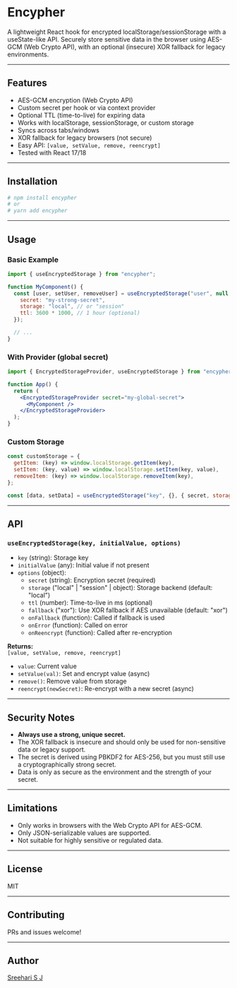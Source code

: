 # Encypher

A lightweight React hook for encrypted localStorage/sessionStorage with a useState-like API. Securely store sensitive data in the browser using AES-GCM (Web Crypto API), with an optional (insecure) XOR fallback for legacy environments.

---

## Features

-  AES-GCM encryption (Web Crypto API)
-  Custom secret per hook or via context provider
-  Optional TTL (time-to-live) for expiring data
-  Works with localStorage, sessionStorage, or custom storage
-  Syncs across tabs/windows
-  XOR fallback for legacy browsers (not secure)
-  Easy API: `[value, setValue, remove, reencrypt]`
-  Tested with React 17/18

---

## Installation

```bash
# npm install encypher
# or
# yarn add encypher
```

---

## Usage

### Basic Example

```jsx
import { useEncryptedStorage } from "encypher";

function MyComponent() {
  const [user, setUser, removeUser] = useEncryptedStorage("user", null, {
    secret: "my-strong-secret",
    storage: "local", // or "session"
    ttl: 3600 * 1000, // 1 hour (optional)
  });

  // ...
}
```

### With Provider (global secret)

```jsx
import { EncryptedStorageProvider, useEncryptedStorage } from "encypher";

function App() {
  return (
    <EncryptedStorageProvider secret="my-global-secret">
      <MyComponent />
    </EncryptedStorageProvider>
  );
}
```

### Custom Storage

```js
const customStorage = {
  getItem: (key) => window.localStorage.getItem(key),
  setItem: (key, value) => window.localStorage.setItem(key, value),
  removeItem: (key) => window.localStorage.removeItem(key),
};

const [data, setData] = useEncryptedStorage("key", {}, { secret, storage: customStorage });
```

---

## API

### `useEncryptedStorage(key, initialValue, options)`

- `key` (string): Storage key
- `initialValue` (any): Initial value if not present
- `options` (object):
  - `secret` (string): Encryption secret (required)
  - `storage` ("local" | "session" | object): Storage backend (default: "local")
  - `ttl` (number): Time-to-live in ms (optional)
  - `fallback` ("xor"): Use XOR fallback if AES unavailable (default: "xor")
  - `onFallback` (function): Called if fallback is used
  - `onError` (function): Called on error
  - `onReencrypt` (function): Called after re-encryption

**Returns:**  
`[value, setValue, remove, reencrypt]`

- `value`: Current value
- `setValue(val)`: Set and encrypt value (async)
- `remove()`: Remove value from storage
- `reencrypt(newSecret)`: Re-encrypt with a new secret (async)

---

## Security Notes

- **Always use a strong, unique secret.**
- The XOR fallback is insecure and should only be used for non-sensitive data or legacy support.
- The secret is derived using PBKDF2 for AES-256, but you must still use a cryptographically strong secret.
- Data is only as secure as the environment and the strength of your secret.

---

## Limitations

- Only works in browsers with the Web Crypto API for AES-GCM.
- Only JSON-serializable values are supported.
- Not suitable for highly sensitive or regulated data.

---

## License

MIT

---

## Contributing

PRs and issues welcome!

---

## Author

[Sreehari S J](mailto:sjsreehari@gmail.com)
